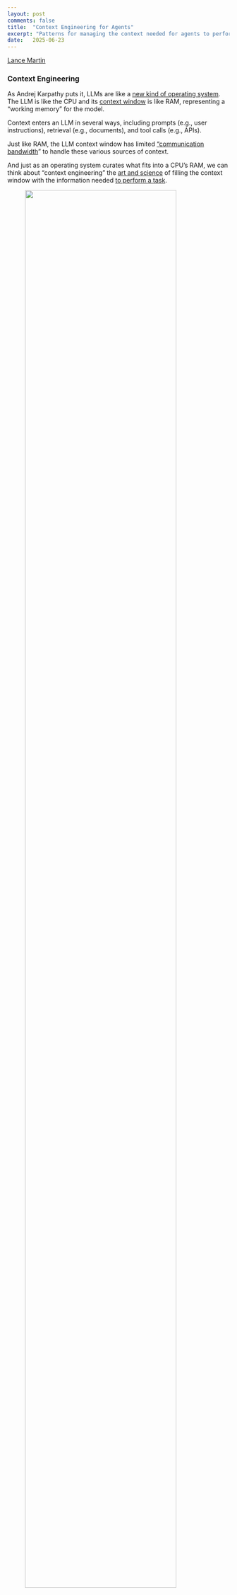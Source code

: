 ```yaml
---
layout: post
comments: false
title:  "Context Engineering for Agents"
excerpt: "Patterns for managing the context needed for agents to perform their tasks."
date:   2025-06-23 
---
```


[Lance Martin](https://x.com/RLanceMartin)

### Context Engineering

As Andrej Karpathy puts it, LLMs are like a [new kind of operating system](https://www.youtube.com/watch?si=-aKY-x57ILAmWTdw&t=620&v=LCEmiRjPEtQ&feature=youtu.be). The LLM is like the CPU and its [context window](https://docs.anthropic.com/en/docs/build-with-claude/context-windows) is like RAM, representing a “working memory” for the model. 

Context enters an LLM in several ways, including prompts (e.g., user instructions), retrieval (e.g., documents), and tool calls (e.g., APIs).

Just like RAM, the LLM context window has limited [“communication bandwidth](https://lilianweng.github.io/posts/2023-06-23-agent/)” to handle these various sources of context.

And just as an operating system curates what fits into a CPU’s RAM, we can think about “context engineering” the [art and science](https://x.com/karpathy/status/1937902205765607626) of filling the context window with the information needed [to perform a task](https://x.com/tobi/status/1935533422589399127).

<figure>
<img src="/assets/context_types.png" width="90%">
<figcaption>
</figcaption>
</figure>

### The Rise of Context Engineering

Context engineering is an [umbrella discipline](https://x.com/dexhorthy/status/1933283008863482067) that captures a few different focus areas:

- **Instructional context** – prompts (see: [prompt engineering](https://www.promptingguide.ai/)) or few‑shot exemplars
- **Knowledge context** – retrieval to extend the model’s world‑knowledge (see: [RAG](https://github.com/langchain-ai/rag-from-scratch))
- **Operational context** – context flowing in from the environment via tools

As LLMs get better at tool calling, [agents](https://www.anthropic.com/engineering/building-effective-agents) are now feasible. Agents interleave [LLM and tool calls](https://www.anthropic.com/engineering/building-effective-agents) for [long-running tasks](https://blog.langchain.com/introducing-ambient-agents/), and motivate the need for engineering across all three types of context.

<figure>
<img src="/assets/agent_flow.png" width="90%">
<figcaption>
</figcaption>
</figure>

[Cognition](https://cognition.ai/blog/dont-build-multi-agents) called out the importance of context engineering when building agents:

> *“Context engineering” … is effectively the #1 job of engineers building AI agents.*
> 

[Anthropic](https://www.anthropic.com/engineering/built-multi-agent-research-system) also laid it out clearly:

> *Agents often engage in conversations spanning hundreds of turns, requiring careful context management strategies.*
> 

This post is aims to break down some common strategies — **curate**, **persist**, and **isolate —** for agent context engineering.

### Context Engineering for Agents

The agent context is populated with feedback from tool calls, which can [exceed the size of the context window](https://cognition.ai/blog/kevin-32b) and balloon the cost / latency. 

<figure>
<img src="/assets/tool_context.png" width="90%">
<figcaption>
</figcaption>
</figure>

I’ve been bitten by this many times. One incarnation of a [deep research agent](https://github.com/langchain-ai/open_deep_research) that I built used token-heavy search API tool calls, resulting in > 500k token and several dollars per run! 

Long context may also degrade agent performance. [Google](https://research.google/blog/chain-of-agents-large-language-models-collaborating-on-long-context-tasks/#:~:text=example%2C%20Gemini%20is%20able%20to,architecture%20that%20underlies%20most%20LLMs) and [Percy Liang’s group](https://arxiv.org/abs/2307.03172) have described different types of “[context degradation syndrome](https://jameshoward.us/2024/11/26/context-degradation-syndrome-when-large-language-models-lose-the-plot)” since a long context can limit an LLMs ability to recall facts or follow instructions.  

There are many ways to combat this problem, which I group into 3 buckets and describe below: curating, persisting, and isolating context. 

<figure>
<img src="/assets/context_eng_overview.png" width="90%">
<figcaption>
</figcaption>
</figure>

### Curating Context

Curating context involves managing the tokens that the agent sees at each turn.

**Context Summarization**

Agent interactions can span [hundreds of turns](https://www.anthropic.com/engineering/built-multi-agent-research-system) and may have token-heavy tool calls. Context summarization is one common way to manage this. 

If you’ve used Claude Code, you’ve seen this in action. Claude Code runs “[auto-compact](https://docs.anthropic.com/en/docs/claude-code/costs)” after you exceed 95% of the context window.

Summarization can be used in different places, such as the [full agent trajectory](https://python.langchain.com/api_reference/langchain/memory/langchain.memory.summary.ConversationSummaryMemory.html) with methods such as [recursive](https://arxiv.org/pdf/2308.15022#:~:text=the%20retrieved%20utterances%20capture%20the,based%203) or [hierarchical](https://alignment.anthropic.com/2025/summarization-for-monitoring/#:~:text=We%20addressed%20these%20issues%20by,of%20our%20computer%20use%20capability) summarization.

<figure>
<img src="/assets/context_curation.png" width="90%">
<figcaption>
</figcaption>
</figure>

It's also common to [summarize](https://github.com/langchain-ai/open_deep_research/blob/e5a5160a398a3699857d00d8569cb7fd0ac48a4f/src/open_deep_research/utils.py#L1407)  tool call feedback (e.g., a token-heavy search tool) or specific steps (e.g., [Anthropic’s multi-agent researcher](https://www.anthropic.com/engineering/built-multi-agent-research-system) applies summarization on completed work phases).

[Cognition](https://cognition.ai/blog/dont-build-multi-agents#a-theory-of-building-long-running-agents) called out that summarization can be tricky if specific events or decisions from agent trajectories are needed. They use a fine-tuned model for this in Devin, which underscores how much work can go into refining this step. 

### Persisting Context

Persisting context involves systems to store, save, and retrieve context over time. 

**Storing context**

Files are a simple way to store context. Many popular agents use this: Claude Code uses [`CLAUDE.md`](http://CLAUDE.md). [Cursor](https://docs.cursor.com/context/rules) and [Windsurf](https://windsurf.com/editor/directory) use rules files, and some plugins (e.g., [Cursor Memory Bank](https://forum.cursor.com/t/managing-chat-context-in-cursor-ide-for-large-repositories-what-s-working-for-you/76391/2)) / [MCP servers](https://github.com/modelcontextprotocol/servers/tree/main/src/filesystem) manage collections of memory files.

Some agents need to store information that can’t be easily be captured in a few files. For example, we may want to store large [collections](https://langchain-ai.github.io/langgraph/concepts/memory/#collection) of facts and / or relationships. A few tools emerged to support this and showcase some common patterns. 

[Letta](https://docs.letta.com/concepts/memgpt), [Mem0](https://mem0.ai/research), and [LangGraph](https://langchain-ai.github.io/langgraph/concepts/memory/#long-term-memory) / [Mem](https://langchain-ai.github.io/langmem/) store embedded documents. [Zep](https://arxiv.org/html/2501.13956v1#:~:text=In%20Zep%2C%20memory%20is%20powered,subgraph%2C%20and%20a%20community%20subgraph) and [Neo4J](https://neo4j.com/blog/developer/graphiti-knowledge-graph-memory/#:~:text=changes%20since%20updates%20can%20trigger,and%20holistic%20memory%20for%20agentic) use knowledge graphs for continuous / temporal indexing of facts or relationships.

**Saving context**

Claude Code entrusts the user to create / update memories (e.g., the `#` shortcut). But there are many cases where we want agents to autonomously create / update memories. 

The [Reflexion](https://arxiv.org/abs/2303.11366) paper introduced the idea of reflection following each agent turn and re-using these self-generated hints. [Generative Agents](https://ar5iv.labs.arxiv.org/html/2304.03442) created memories as summaries synthesized from collections of past feedback.

These concepts made their way into popular products like [ChatGPT,](https://help.openai.com/en/articles/8590148-memory-faq) [Cursor](https://docs.cursor.com/context/rules#memories), and [Windsurf](https://docs.windsurf.com/windsurf/cascade/memories), which all have mechanisms to auto-generate memories based on user-agent interactions. 

<figure>
<img src="/assets/email_agent.png" width="90%">
<figcaption>
</figcaption>
</figure>

Memory creation can also be done at specific points in an agent's trajectory. One pattern I like: update memories based upon user feedback.

For example, human-in-the-loop review of tool calls is a good way to build confidence in your agent. But if you pair this with memory updating, then the agent can learn from your feedback over time. My [email assistant](https://github.com/langchain-ai/agents-from-scratch) does this with file based memory.

**Retrieving context**

The simplest approach is just to pull all memories into the agent’s context window. For example, Claude Code just reads all [`CLAUDE.md`](http://CLAUDE.md) files into context at the start of each session. In my [email assistant](https://github.com/langchain-ai/agents-from-scratch), I always load a set memories that provide email triage and response instructions into context.

But, mechanisms to fetch select memories are important if the collection is large. The store will help determine the approach (e.g., embedding-based search or graph retrieval). 

[In practice this is a deep topic](https://x.com/_mohansolo/status/1899630246862966837). Retrieval can be tricky. For example, [Generative Agents](https://ar5iv.labs.arxiv.org/html/2304.03442) scored memories on similarity, recency, and importance. [Simon Willison shared](https://simonwillison.net/2025/Jun/6/six-months-in-llms/) an example of memory retrieval gone wrong. GPT-4o injected location into an image based upon his memories, which was not desired. Poor memory retrieval can make users feel like the context window "doesn't belong to them"!

### Isolating Context

Isolating context involves approaches to partition it across agents or environments.   

**Context Schema**

Oftentimes, [messages](https://python.langchain.com/docs/concepts/messages/) are used to structure agent context. Tool feedback is appended to a message list. The full list is then passed to the LLM at each agent turn. 

The problem is that a list can get bloated with token-heavy tool calls. A structured runtime state - defined via a [schema](https://langchain-ai.github.io/langgraph/concepts/low_level/#schema) (e.g., a [Pydantic](https://docs.pydantic.dev/latest/concepts/models/) model) - can often be more effective. 

Then, you can better control what the LLM sees at each agent turn. For example, in one version of a deep research agent, my schema both `messages` and [`sections`](https://github.com/langchain-ai/open_deep_research/blob/e5a5160a398a3699857d00d8569cb7fd0ac48a4f/src/open_deep_research/multi_agent.py#L428). `messages` is passed to the LLM at each turn, but I isolate token-heavy sections in `sections` and fetch them selectively.  

**Multi-agent**

One popular approach is to split context across sub-agents. A motivation for the OpenAI [Swarm](https://github.com/openai/swarm) library was “[separation of concerns](https://openai.github.io/openai-agents-python/ref/agent/)”, where a team of agents can handle sub-tasks and each agent has its own instructions and context window. 

<figure>
<img src="/assets/multi_agent.png" width="90%">
<figcaption>
</figcaption>
</figure>

Anthropic’s [multi-agent researcher](https://www.anthropic.com/engineering/built-multi-agent-research-system) makes a clear case for this: multi-agent with isolated context outperformed single-agent by 90.2%, largely due to token usage. As the blog said: 

> *[Subagents operate] in parallel with their own context windows, exploring different aspects of the question simultaneously.*
> 

The problems with multi-agent include token use (e.g., [15× more tokens](https://www.anthropic.com/engineering/built-multi-agent-research-system) than chat), the need for careful [prompting](https://www.anthropic.com/engineering/built-multi-agent-research-system) and [context](https://cognition.ai/blog/dont-build-multi-agents) for sub-agent planning, and sub-agent coordination. Cognition argues [against](https://cognition.ai/blog/dont-build-multi-agents) multi-agent for these reasons.

I’ve also been bitten by this: one iteration of my deep research agent had a team of agents write sections of the report. Sometimes the final report was disjointed because the agents did not communicate with one another while writing.

One way to reconcile this is to ensure the task is parallelizable. A subtle point is that Anthropic’s deep research multi-agent system applied parallelization to *research.* This is easier than *writing*, which requires tight cohesion across the sections of a report to achieve strong overall flow.

**Context Isolation with Environments**

HuggingFace’s [deep researcher](https://huggingface.co/blog/open-deep-research#:~:text=From%20building%20,it%20can%20still%20use%20it) is another good example of context isolation. Most agents use [tool calling APIs](https://docs.anthropic.com/en/docs/agents-and-tools/tool-use/overview), which return JSON objects (arguments) that can be passed to tools (e.g., a search API) to get tool feedback (e.g., search results).

<figure>
<img src="/assets/isolation.png" width="90%">
<figcaption>
</figcaption>
</figure>

HuggingFace uses a [CodeAgent](https://huggingface.co/papers/2402.01030), which outputs code to execute tools. The code runs in a [sandbox](https://e2b.dev/) and select tool feedback from code execution is passed back to the LLM. 

> *[Code Agents allow for] a better handling of state … Need to store this image / audio / other for later use? No problem, just assign it as a variable in your state and you [use it later].*
> 

The sandbox stores objects generated during execution (e.g., images), isolating them from the LLM context window, but the agent can still reference these objects with variables later.

### Lessons

General principles for building agents are still in their infancy. Models are changing quickly and the [Bitter Lesson](http://www.incompleteideas.net/IncIdeas/BitterLesson.html) warns us to avoid context engineering that will become irrelevant as LLMs improve. 

For example, [continual learning](https://www.dwarkesh.com/p/timelines-june-2025) may let LLMs to [learn from feedback](https://www.wired.com/story/this-ai-model-never-stops-learning/?utm_source=chatgpt.com), limiting some of the need for external memory. With this and the patterns above in mind, here are some general lessons ordered roughly by the amount of effort required to use them.

- **Instrument first:** Always [look at your data](https://hamel.dev/blog/posts/evals/). Ensure you have a way to track tokens when building agents. This has allowed me to catch various cases of excessive token-usage and isolate token-heavy tool calls. It sets the stage for any context engineering efforts.
- **Think about your agent state:** Anthropic called out the idea of “[thinking like your agent](https://www.youtube.com/watch?v=D7_ipDqhtwk).” One way to do this is to think through the information your agent needs to collect and use at runtime. A well defined state schema is an easy way to better control what is exposed to the LLM during the agent's trajectory. I use this with nearly every agent I build, rather than just saving all context to a message list. [Anthropic] also called this out in their researcher where they save the research plan for future use.
- **Curate at tool boundaries:** Tools boundaries are a natural place to add curation, if needed. The output of token-heavy tool calls can be summarized, for example, using a small LLM with straightforward prompting. This lets you quickly limit runaway context growth at the source without the need for compression over the full agent trajectory.
- **Start simple with memory**: Memory can be a powerful way to personalize an agent. But, it can be challenging to get right. I [often use](https://github.com/langchain-ai/agents-from-scratch) simple, file-based memory that tracks a narrow set of agent preferences that I want to save and improve over time. I load these preferences into context every time my agent runs. Based upon human-in-the-loop feedback, I use an LLM to update these preferences (see [here](https://github.com/langchain-ai/agents-from-scratch)). This is a simple but effective way to use memory, but obviously the complexity of memory can be increased significantly if needed.
- **Consider multi-agent for easily parallelizable tasks**: Agent-agent communication is still early, and it's hard to coordinate multi-agent teams. But that doesn’t mean you should abandon the idea of multi-agent. Instead, consider multi-agent in cases where the problem can be easily parallelized and tight coordination between sub-agents is not strictly required, as shown in the case of [Anthropic's multi-agent researcher](https://www.anthropic.com/engineering/built-multi-agent-research-system).